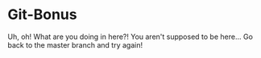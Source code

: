 # Git-Bonus
Uh, oh! What are you doing in here?! You aren't supposed to be here... Go back to the master branch and try again!
